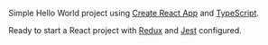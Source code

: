 Simple Hello World project using [Create React App](https://github.com/facebookincubator/create-react-app) and [TypeScript](https://www.typescriptlang.org/).

Ready to start a React project with [Redux](https://redux.js.org/introduction/getting-started) and [Jest](https://jestjs.io/docs/en/getting-started) configured.